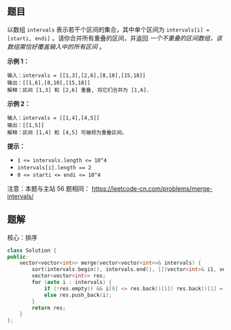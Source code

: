 ## 题目

以数组 `intervals` 表示若干个区间的集合，其中单个区间为 `intervals[i] = [starti, endi]` 。请你合并所有重叠的区间，并返回 *一个不重叠的区间数组，该数组需恰好覆盖输入中的所有区间* 。

 

**示例 1：**

```
输入：intervals = [[1,3],[2,6],[8,10],[15,18]]
输出：[[1,6],[8,10],[15,18]]
解释：区间 [1,3] 和 [2,6] 重叠, 将它们合并为 [1,6].
```

**示例 2：**

```
输入：intervals = [[1,4],[4,5]]
输出：[[1,5]]
解释：区间 [1,4] 和 [4,5] 可被视为重叠区间。
```

 

**提示：**

- `1 <= intervals.length <= 10^4`
- `intervals[i].length == 2`
- `0 <= starti <= endi <= 10^4`



注意：本题与主站 56 题相同： https://leetcode-cn.com/problems/merge-intervals/



## 题解

核心：排序

```c++
class Solution {
public:
    vector<vector<int>> merge(vector<vector<int>>& intervals) {
        sort(intervals.begin(), intervals.end(), [](vector<int>& i1, vector<int>& i2) {return i1[0] < i2[0];});
        vector<vector<int>> res;
        for (auto i : intervals) {
            if (!res.empty() && i[0] <= res.back()[1]) res.back()[1] = max(res.back()[1], i[1]);
            else res.push_back(i);
        }
        return res;
    }
};
```

